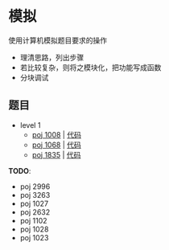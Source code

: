 # 模拟

使用计算机模拟题目要求的操作

- 理清思路，列出步骤
- 若比较复杂，则将之模块化，把功能写成函数
- 分块调试

## 题目

- level 1
  - [poj 1008](http://poj.org/problem?id=1008) | [代码](./poj1008.cpp)
  - [poj 1068](http://poj.org/problem?id=1068) | [代码](./poj1068.cpp)
  - [poj 1835](http://poj.org/problem?id=1835) | [代码](./poj1835.cpp)

**TODO**:
- poj 2996
- poj 3263
- poj 1027
- poj 2632
- poj 1102
- poj 1028
- poj 1023